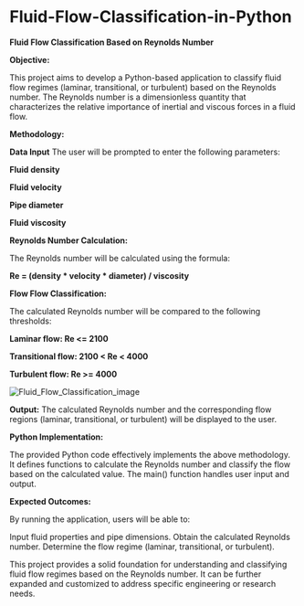 # Fluid-Flow-Classification-in-Python

**Fluid Flow Classification Based on Reynolds Number**

**Objective:**

This project aims to develop a Python-based application to classify fluid flow regimes (laminar, transitional, or turbulent) based on the Reynolds number. The Reynolds number is a dimensionless quantity that characterizes the relative importance of inertial and viscous forces in a fluid flow.

**Methodology:**

**Data Input** 
The user will be prompted to enter the following parameters:

**Fluid density**

**Fluid velocity**

**Pipe diameter**

**Fluid viscosity**

**Reynolds Number Calculation:**

The Reynolds number will be calculated using the formula:

**Re = (density * velocity * diameter) / viscosity**

**Flow Flow Classification:** 

The calculated Reynolds number will be compared to the following thresholds:

**Laminar flow: Re <= 2100**

**Transitional flow: 2100 < Re < 4000**

**Turbulent flow: Re >= 4000**


![Fluid_Flow_Classification_image](https://github.com/user-attachments/assets/9f48e359-66b2-4c37-80e2-13192734db0a) 



**Output:** The calculated Reynolds number and the corresponding flow regions (laminar, transitional, or turbulent) will be displayed to the user.

**Python Implementation:**

The provided Python code effectively implements the above methodology. It defines functions to calculate the Reynolds number and classify the flow based on the calculated value. The main() function handles user input and output.

**Expected Outcomes:**

By running the application, users will be able to:

Input fluid properties and pipe dimensions.
Obtain the calculated Reynolds number.
Determine the flow regime (laminar, transitional, or turbulent).

This project provides a solid foundation for understanding and classifying fluid flow regimes based on the Reynolds number. It can be further expanded and 
customized to address specific engineering or research needs.
